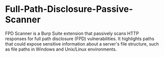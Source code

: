 # Full-Path-Disclosure-Passive-Scanner
FPD Scanner is a Burp Suite extension that passively scans HTTP responses for full path disclosure (FPD) vulnerabilities. It highlights paths that could expose sensitive information about a server's file structure, such as file paths in Windows and Unix/Linux environments.
